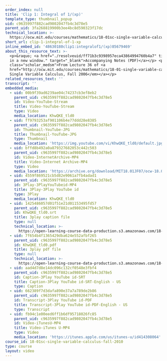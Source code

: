 ```yaml
---
order_index: null
title: 'Clip 1: Integral of 1/(xp)'
template_type: thumbnail_popup
uid: c9635997f882cad9802047fb4c3d78e5
parent_uid: 3fa268819900b3ee4bc8d590323f17dc
technical_location: >-
  https://ocw.mit.edu/courses/mathematics/18-01sc-single-variable-calculus-fall-2010/unit-5-exploring-the-infinite/part-a-lhospitals-rule-and-improper-integrals/session-91-improper-integrals/clip-1-integral-of-1-xp
short_url: clip-1-integral-of-1-xp
inline_embed_id: '48630180clip1:integralof1/(xp)85679469'
about_this_resource_text: >-
  <p>&raquo; <a href="./resolveuid/ff71b3c9398957eca43864994760b4a7" title="Open
  in a new window." target="_blank">Accompanying Notes (PDF)</a></p> <p
  class="scholar_medsm">From Lecture 36 of <a
  href="http://ocw.mit.edu/courses/mathematics/18-01-single-variable-calculus-fall-2006/video-lectures/"><em>18.01
  Single Variable Calculus, Fall 2006</em></a></p>
related_resources_text: ''
transcript: ''
embedded_media:
  - uid: 00b9f39ad6239ae04c74237cb3ef8eb2
    parent_uid: c9635997f882cad9802047fb4c3d78e5
    id: Video-YouTube-Stream
    title: Video-YouTube-Stream
    type: Video
    media_location: KhwQKE_tld0
  - uid: ff9793253af901106b4e77ddd28e8385
    parent_uid: c9635997f882cad9802047fb4c3d78e5
    id: Thumbnail-YouTube-JPG
    title: Thumbnail-YouTube-JPG
    type: Thumbnail
    media_location: 'https://img.youtube.com/vi/KhwQKE_tld0/default.jpg'
  - uid: bffd8b492a0a879327682053c442c503
    parent_uid: c9635997f882cad9802047fb4c3d78e5
    id: Video-InternetArchive-MP4
    title: Video-Internet Archive-MP4
    type: Video
    media_location: 'https://archive.org/download/MIT18.01JF07/ocw-18.01-f07-lec36_300k.mp4'
  - uid: 4559f869521cb5d82e9061a7fb4adad1
    parent_uid: c9635997f882cad9802047fb4c3d78e5
    id: 3Play-3PlayYouTubeid-MP4
    title: 3Play-3Play YouTube id
    type: 3Play
    media_location: KhwQKE_tld0
  - uid: 1425486057d01f51e21d01153495fd57
    parent_uid: c9635997f882cad9802047fb4c3d78e5
    id: KhwQKE_tld0.srt
    title: 3play caption file
    type: null
    technical_location: >-
      https://open-learning-course-data-production.s3.amazonaws.com/18-01sc-single-variable-calculus-fall-2010/c72074c1aef75f81f695a0fb11d60781_KhwQKE_tld0.srt
  - uid: 7f654b4f1365429dba624e552afbf265
    parent_uid: c9635997f882cad9802047fb4c3d78e5
    id: KhwQKE_tld0.pdf
    title: 3play pdf file
    type: null
    technical_location: >-
      https://open-learning-course-data-production.s3.amazonaws.com/18-01sc-single-variable-calculus-fall-2010/165ddce620f59975bdb02e62cee7f438_KhwQKE_tld0.pdf
  - uid: aad4d7d8e14dc096c132cf0548e3fbf4
    parent_uid: c9635997f882cad9802047fb4c3d78e5
    id: Caption-3Play YouTube id-SRT
    title: Caption-3Play YouTube id-SRT-English - US
    type: Caption
  - uid: 662389f7d3dafa890e37a7a789de2b86
    parent_uid: c9635997f882cad9802047fb4c3d78e5
    id: Transcript-3Play YouTube id-PDF
    title: Transcript-3Play YouTube id-PDF-English - US
    type: Transcript
  - uid: fb94c1e00eed6ff1b6df95718026fc85
    parent_uid: c9635997f882cad9802047fb4c3d78e5
    id: Video-iTunesU-MP4
    title: Video-iTunes U-MP4
    type: Video
    media_location: 'https://itunes.apple.com/us/itunes-u/id414308064'
course_id: 18-01sc-single-variable-calculus-fall-2010
type: course
layout: video
---
```

